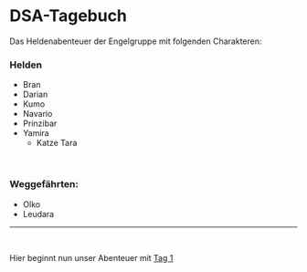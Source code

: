 # DSA-Tagebuch
Das Heldenabenteuer der Engelgruppe mit folgenden Charakteren:
 
### Helden 
* Bran
* Darian
* Kumo
* Navario
* Prinzibar
* Yamira
  * Katze Tara
<br>

### Weggefährten:
* Olko
* Leudara

----
<br>

Hier beginnt nun unser Abenteuer mit [Tag 1](day1.md)
